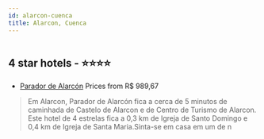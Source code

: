 ```yaml
---
id: alarcon-cuenca
title: Alarcon, Cuenca
---
```


<center><img src="https://i.travelapi.com/hotels/2000000/1140000/1133400/1133307/0856517a_z.jpg" alt="" /></center>


##  4 star hotels - ⭐️⭐️⭐️⭐️

-    [Parador de Alarcón](https://www.hurb.com/br/aud/https://www.hurb.com/br/hotels/alarcon/parador-de-alarcon-HT-H7JJ?cmp=18055) Prices from R$ 989,67
   > Em Alarcon, Parador de Alarcón fica a cerca de 5 minutos de caminhada de Castelo de Alarcon e de Centro de Turismo de Alarcon.  Este hotel de 4 estrelas fica a 0,3 km de Igreja de Santo Domingo e 0,4 km de Igreja de Santa Maria.Sinta-se em casa em um de n
